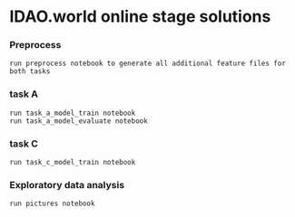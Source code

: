 # IDAO.world online stage solutions

### Preprocess
    run preprocess notebook to generate all additional feature files for both tasks

### task A
    run task_a_model_train notebook
    run task_a_model_evaluate notebook

### task C
    run task_c_model_train notebook

### Exploratory data analysis
    run pictures notebook